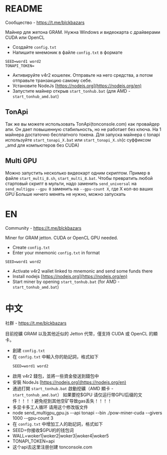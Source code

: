 # README

Сообщество - https://t.me/blckbazars

Майнер для жетона GRAM. Нужна Windows и видеокарта с драйверами CUDA или OpenCL

- Создайте `config.txt`
- Напишите мнемоник в файле `config.txt` в формате

```
SEED=word1 word2
TONAPI_TOKEN=
```

- Активируйте v4r2 кошелек. Отправьте на него средства, а потом отправьте транзакцию самому себе.
- Установите NodeJs [https://nodejs.org](https://nodejs.org/en)
- Запустите майнер открыв `start_tonhub.bat` (для AMD - `start_tonhub_amd.bat`)

## TonApi

Так же вы можете использовать TonApi(tonconsole.com) как провайдер апи. Он дает повышенную стабильность, но не работает без ключа. На 1 майнера достаточно бесплатного токена. Для запуска майнера с tonapi используйте `start_tonapi_X.bat` или `start_tonapi_X.sh`(с суффиксом \_amd для компьютеров без CUDA)

## Multi GPU

Можно запустить несколько видеокарт одним скриптом. Пример в файле `start_multi_8.sh`, `start_multi_8.bat`.
Чтобы превратить любой стартовый скрипт в мульти, надо заменить `send_universal` на `send_multigpu`
`--gpu 0` заменить на `--gpu-count X`, где Х кол-во ваших GPU
Больше ничего менять не нужно, можно запускать

# EN

Community - https://t.me/blckbazars

Miner for GRAM jetton. CUDA or OpenCL GPU needed.

- Create `config.txt`
- Enter your mnemonic `config.txt` in format

```
SEED=word1 word2
```

- Activate v4r2 wallet linked to mnemonic and send some funds there
- Install nodejs [https://nodejs.org](https://nodejs.org/en)
- Start miner by opening `start_tonhub.bat` (for AMD - `start_tonhub_amd.bat`)

# 中文

社群 - https://t.me/blckbazars

目前挖礦 GRAM 以及其他近似的 Jetton 代幣，僅支持 CUDA 或 OpenCL 的顯卡。

- 創建 `config.txt`
- 在 `config.txt` 中輸入你的助記詞，格式如下
  ```
  SEED=word1 word2
  ```
- 啟用 v4r2 錢包，並將一些資金發送到錢包中
- 安裝 NodeJs [https://nodejs.org](https://nodejs.org/en)
- 通過打開 `start_tonhub.bat` 啟動挖礦（AMD 顯卡 - `start_tonhub_amd.bat`）
  如果要挖$GPU 请仅运行带GPU后缀的文件！！！！避免挖到其他空矿导致gas丢失！！！！
- 多显卡多工人循环 请用这个修改版文件 
- node send_multigpu_gpu.js --api tonapi --bin ./pow-miner-cuda --givers 1000 --gpu-count 3
- 在 `config.txt` 中增加工人的助記詞，格式如下
- SEED=你接收$GPU的的钱包词
- WALL=woker1|woker2|woker3|woker4|woker5
- TONAPI_TOKEN=api
- 这个api去这里注册创建 tonconsole.com


